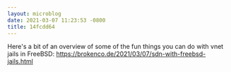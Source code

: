 ```yaml
---
layout: microblog
date: 2021-03-07 11:23:53 -0800
title: 14fcdd64
---
```

Here's a bit of an overview of some of the fun things you can do with vnet jails in FreeBSD: https://brokenco.de/2021/03/07/sdn-with-freebsd-jails.html
